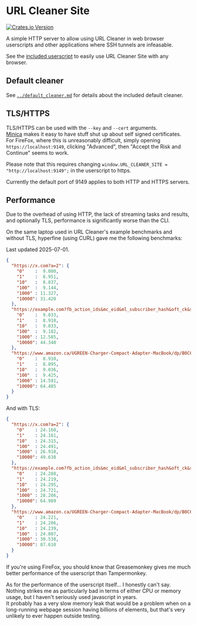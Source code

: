 # URL Cleaner Site

[![Crates.io Version](https://img.shields.io/crates/v/url-cleaner-site)](https://crates.io/crates/url-cleaner-site/)

A simple HTTP server to allow using URL Cleaner in web browser userscripts and other applications where SSH tunnels are infeasable.

See the [included userscript](url-cleaner-site.js) to easily use URL Cleaner Site with any browser.

## Default cleaner

See [`../default_cleaner.md`](../default_cleaner.md) for details about the included default cleaner.

## TLS/HTTPS

TLS/HTTPS can be used with the `--key` and `--cert` arguments.  
[Minica](https://github.com/jsha/minica) makes it easy to have stuff shut up about self signed certificates.  
For FireFox, where this is unreasonably difficult, simply opening `https://localhost:9149`, clicking "Advanced", then "Accept the Risk and Continue" seems to work.

Please note that this requires changing `window.URL_CLEANER_SITE = "http://localhost:9149";` in the userscript to https.

Currently the default port of 9149 applies to both HTTP and HTTPS servers.

## Performance

Due to the overhead of using HTTP, the lack of streaming tasks and results, and optionally TLS, performance is significantly worse than the CLI.

On the same laptop used in URL Cleaner's example benchmarks and without TLS, hyperfine (using CURL) gave me the following benchmarks:

Last updated 2025-07-01.

```Json
{
  "https://x.com?a=2": {
    "0"    :  9.000,
    "1"    :  8.951,
    "10"   :  8.837,
    "100"  :  9.144,
    "1000" : 11.327,
    "10000": 31.420
  },
  "https://example.com?fb_action_ids&mc_eid&ml_subscriber_hash&oft_ck&s_cid&unicorn_click_id": {
    "0"    :  9.033,
    "1"    :  8.918,
    "10"   :  9.033,
    "100"  :  9.182,
    "1000" : 12.585,
    "10000": 44.340
  },
  "https://www.amazon.ca/UGREEN-Charger-Compact-Adapter-MacBook/dp/B0C6DX66TN/ref=sr_1_5?crid=2CNEQ7A6QR5NM&keywords=ugreen&qid=1704364659&sprefix=ugreen%2Caps%2C139&sr=8-5&ufe=app_do%3Aamzn1.fos.b06bdbbe-20fd-4ebc-88cf-fa04f1ca0da8": {
    "0"    :  8.910,
    "1"    :  8.895,
    "10"   :  9.036,
    "100"  :  9.425,
    "1000" : 14.591,
    "10000": 64.485
  }
}
```

And with TLS:

```Json
{
  "https://x.com?a=2": {
    "0"    : 24.160,
    "1"    : 24.161,
    "10"   : 24.315,
    "100"  : 24.491,
    "1000" : 26.918,
    "10000": 49.638
  },
  "https://example.com?fb_action_ids&mc_eid&ml_subscriber_hash&oft_ck&s_cid&unicorn_click_id": {
    "0"    : 24.288,
    "1"    : 24.219,
    "10"   : 24.295,
    "100"  : 24.721,
    "1000" : 28.286,
    "10000": 64.989
  },
  "https://www.amazon.ca/UGREEN-Charger-Compact-Adapter-MacBook/dp/B0C6DX66TN/ref=sr_1_5?crid=2CNEQ7A6QR5NM&keywords=ugreen&qid=1704364659&sprefix=ugreen%2Caps%2C139&sr=8-5&ufe=app_do%3Aamzn1.fos.b06bdbbe-20fd-4ebc-88cf-fa04f1ca0da8": {
    "0"    : 24.221,
    "1"    : 24.286,
    "10"   : 24.239,
    "100"  : 24.807,
    "1000" : 30.538,
    "10000": 87.610
  }
}
```

If you're using FireFox, you should know that Greasemonkey gives me much better performance of the userscript than Tampermonkey.  

As for the performance of the userscript itself... I honestly can't say. Nothing strikes me as particularly bad in terms of either CPU or memory usage, but I haven't seriously used javascript in years.  
It probably has a very slow memory leak that would be a problem when on a long-running webpage session having billions of elements, but that's very unlikely to ever happen outside testing.
